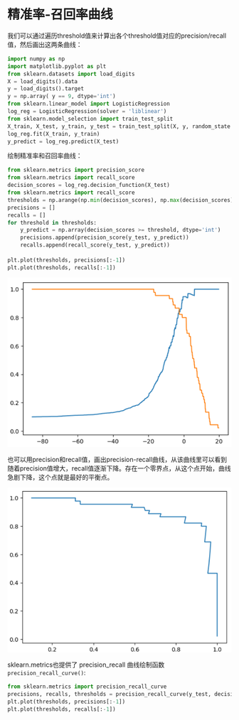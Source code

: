 # 精准率-召回率曲线

我们可以通过遍历threshold值来计算出各个threshold值对应的precision/recall 值，然后画出这两条曲线：
```python
import numpy as np
import matplotlib.pyplot as plt
from sklearn.datasets import load_digits
X = load_digits().data
y = load_digits().target
y = np.array( y == 9, dtype='int')
from sklearn.linear_model import LogisticRegression
log_reg = LogisticRegression(solver = 'liblinear')
from sklearn.model_selection import train_test_split
X_train, X_test, y_train, y_test = train_test_split(X, y, random_state = 666)
log_reg.fit(X_train, y_train)
y_predict = log_reg.predict(X_test)
```

绘制精准率和召回率曲线：
```python
from sklearn.metrics import precision_score
from sklearn.metrics import recall_score
decision_scores = log_reg.decision_function(X_test)
from sklearn.metrics import recall_score
thresholds = np.arange(np.min(decision_scores), np.max(decision_scores), 0.1)
precisions = []
recalls = []
for threshold in thresholds:
    y_predict = np.array(decision_scores >= threshold, dtype='int')
    precisions.append(precision_score(y_test, y_predict))
    recalls.append(recall_score(y_test, y_predict))
	
plt.plot(thresholds, precisions[:-1])
plt.plot(thresholds, recalls[:-1])
```
![](images/precision-recall-curve.png)


也可以用precision和recall值，画出precision-recall曲线，从该曲线里可以看到随着precision值增大，recall值逐渐下降。存在一个零界点，从这个点开始，曲线急剧下降，这个点就是最好的平衡点。


![](images/only-precision-recall-curve.png)

sklearn.metrics也提供了 precision_recall 曲线绘制函数 `precision_recall_curve()`:

```python
from sklearn.metrics import precision_recall_curve
precisions, recalls, thresholds = precision_recall_curve(y_test, decision_scores)
plt.plot(thresholds, precisions[:-1])
plt.plot(thresholds, recalls[:-1])
```

